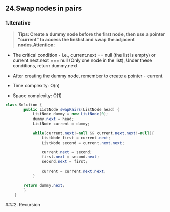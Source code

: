 ## 24.Swap nodes in pairs


### 1.Iterative 
> **Tips: Create a dummy node before the first node, then use a pointer "current" to access the linklist and swap the adjacent nodes.Attention:** 

- The critical condition - i.e., current.next == null (the list is empty) or current.next.next === null (Only one node in the list), Under these conditions, return dummy.next
- After creating the dummy node, remember to create a pointer - current.

- Time complexity: O(n)  
- Space complexity: O(1)

``` java
class Solution {
	    public ListNode swapPairs(ListNode head) {
	        ListNode dummy = new ListNode(0);
	        dummy.next = head;
	        ListNode current = dummy;
        
	        while(current.next!=null && current.next.next!=null){
	            ListNode first = current.next;
	            ListNode second = current.next.next;
            
	            current.next = second;
	            first.next = second.next;
	            second.next = first;
	            
	            current = current.next.next;
	        }
        
        return dummy.next;
	    }
	}
```
###2. Recursion
  	
 
